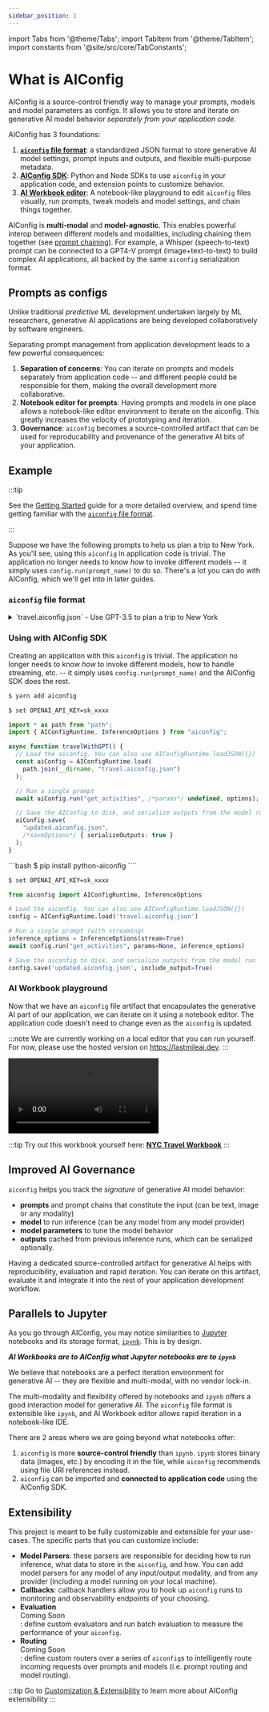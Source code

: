 ```yaml
---
sidebar_position: 1
---
```


import Tabs from '@theme/Tabs';
import TabItem from '@theme/TabItem';
import constants from '@site/src/core/TabConstants';

# What is AIConfig

AIConfig is a source-control friendly way to manage your prompts, models and model parameters as configs. It allows you to store and iterate on generative AI model behavior _separately from your application code_.

AIConfig has 3 foundations:

1. **[`aiconfig` file format](/docs/overview/ai-config-format)**: a standardized JSON format to store generative AI model settings, prompt inputs and outputs, and flexible multi-purpose metadata.
2. **[AIConfig SDK](/docs/introduction/getting-started)**: Python and Node SDKs to use `aiconfig` in your application code, and extension points to customize behavior.
3. **[AI Workbook editor](https://lastmileai.dev/workbooks/clm7b9yez00mdqw70majklrmx)**: A notebook-like playground to edit `aiconfig` files visually, run prompts, tweak models and model settings, and chain things together.

AIConfig is **multi-modal** and **model-agnostic**. This enables powerful interop between different models and modalities, including chaining them together (see [prompt chaining](/docs/overview/parameters-and-chaining)). For example, a Whisper (speech-to-text) prompt can be connected to a GPT4-V prompt (image+text-to-text) to build complex AI applications, all backed by the same `aiconfig` serialization format.

## Prompts as configs

Unlike traditional _predictive_ ML development undertaken largely by ML researchers, generative AI applications are being developed collaboratively by software engineers.

Separating prompt management from application development leads to a few powerful consequences:

1. **Separation of concerns**: You can iterate on prompts and models separately from application code -- and different people could be responsible for them, making the overall development more collaborative.
2. **Notebook editor for prompts**: Having prompts and models in one place allows a notebook-like editor environment to iterate on the aiconfig. This greatly increases the velocity of prototyping and iteration.
3. **Governance**: `aiconfig` becomes a source-controlled artifact that can be used for reproducability and provenance of the generative AI bits of your application.

## Example

:::tip

See the [Getting Started](/docs/introduction/getting-started) guide for a more detailed overview, and spend time getting familiar with the [`aiconfig` file format](/docs/overview/ai-config-format).

:::

Suppose we have the following prompts to help us plan a trip to New York. As you'll see, using this `aiconfig` in application code is trivial. The application no longer needs to know _how_ to invoke different models -- it simply uses `config.run(prompt_name)` to do so. There's a lot you can do with AIConfig, which we'll get into in later guides.

### `aiconfig` file format

<details>
<summary>`travel.aiconfig.json` - Use GPT-3.5 to plan a trip to New York</summary>
```json
{
  "name": "Planning a trip to New York",
  "description": "Exploring NYC through ChatGPT and AIConfig",
  "schema_version": "latest",
  "metadata": {
    "models": {
      "gpt-3.5-turbo": {
        "model": "gpt-3.5-turbo",
        "top_p": 1,
        "temperature": 1
      }
    }
  },
  "prompts": [
    {
      "name": "get_activities",
      "input": "Tell me 10 fun attractions to do in NYC."
      "metadata": {
        "model": "gpt-3.5-turbo",
      }
    }  
  ]
}
```

</details>

### Using with AIConfig SDK

Creating an application with this `aiconfig` is trivial. The application no longer needs to know _how_ to invoke different models, how to handle streaming, etc. -- it simply uses `config.run(prompt_name)` and the AIConfig SDK does the rest.

<Tabs groupId="aiconfig-language" queryString defaultValue={constants.defaultAIConfigLanguage} values={constants.aiConfigLanguages}>
<TabItem value="node">

```bash
$ yarn add aiconfig
```

```bash
$ set OPENAI_API_KEY=sk_xxxx
```

```typescript title="app.ts"
import * as path from "path";
import { AIConfigRuntime, InferenceOptions } from "aiconfig";

async function travelWithGPT() {
  // Load the aiconfig. You can also use AIConfigRuntime.loadJSON({})
  const aiConfig = AIConfigRuntime.load(
    path.join(__dirname, "travel.aiconfig.json")
  );

  // Run a single prompt
  await aiConfig.run("get_activities", /*params*/ undefined, options);

  // Save the AIConfig to disk, and serialize outputs from the model run
  aiConfig.save(
    "updated.aiconfig.json",
    /*saveOptions*/ { serializeOutputs: true }
  );
}
```

</TabItem>
<TabItem value="python">
```bash
$ pip install python-aiconfig
````

```bash
$ set OPENAI_API_KEY=sk_xxxx
```

```python title="app.py"
from aiconfig import AIConfigRuntime, InferenceOptions

# Load the aiconfig. You can also use AIConfigRuntime.loadJSON({})
config = AIConfigRuntime.load('travel.aiconfig.json')

# Run a single prompt (with streaming)
inference_options = InferenceOptions(stream=True)
await config.run("get_activities", params=None, inference_options)

# Save the aiconfig to disk. and serialize outputs from the model run
config.save('updated.aiconfig.json', include_output=True)
```

</TabItem>
</Tabs>

### AI Workbook playground

Now that we have an `aiconfig` file artifact that encapsulates the generative AI part of our application, we can iterate on it using a notebook editor. The application code doesn't need to change even as the `aiconfig` is updated.

:::note
We are currently working on a local editor that you can run yourself. For now, please use the hosted version on https://lastmileai.dev.
:::

<video controls><source src="https://s3.amazonaws.com/publicdata.lastmileai.com/workbook_editor_480.mov"/></video>

:::tip
Try out this workbook yourself here: **[NYC Travel Workbook](https://lastmileai.dev/workbooks/clooqs3p200kkpe53u6n2rhr9)**
:::

## Improved AI Governance

`aiconfig` helps you track the _signature_ of generative AI model behavior:

- **prompts** and prompt chains that constitute the input (can be text, image or any modality)
- **model** to run inference (can be any model from any model provider)
- **model parameters** to tune the model behavior
- **outputs** cached from previous inference runs, which can be serialized optionally.

Having a dedicated source-controlled artifact for generative AI helps with reproducibility, evaluation and rapid iteration. You can iterate on this artifact, evaluate it and integrate it into the rest of your application development workflow.

## Parallels to Jupyter

As you go through AIConfig, you may notice similarities to [Jupyter](https://jupyter-notebook.readthedocs.io/) notebooks and its storage format, [`ipynb`](https://ipython.org/ipython-doc/3/notebook/nbformat.html). This is by design.

_**AI Workbooks are to AIConfig what Jupyter notebooks are to `ipynb`**_

We believe that notebooks are a perfect iteration environment for generative AI -- they are flexible and multi-modal, with no vendor lock-in.

The multi-modality and flexibility offered by notebooks and `ipynb` offers a good interaction model for generative AI. The `aiconfig` file format is extensible like `ipynb`, and AI Workbook editor allows rapid iteration in a notebook-like IDE.

There are 2 areas where we are going beyond what notebooks offer:

1. `aiconfig` is more **source-control friendly** than `ipynb`. `ipynb` stores binary data (images, etc.) by encoding it in the file, while `aiconfig` recommends using file URI references instead.
2. `aiconfig` can be imported and **connected to application code** using the AIConfig SDK.

## Extensibility

This project is meant to be fully customizable and extensible for your use-cases. The specific parts that you can customize include:

- **Model Parsers**: these parsers are responsible for deciding how to run inference, what data to store in the `aiconfig`, and how. You can add model parsers for any model of any input/output modality, and from any provider (including a model running on your local machine).
- **Callbacks**: callback handlers allow you to hook up `aiconfig` runs to monitoring and observability endpoints of your choosing.
- **Evaluation**<div className="label basic coming-soon">Coming Soon</div>: define custom evaluators and run batch evaluation to measure the performance of your `aiconfig`.
- **Routing**<div className="label basic coming-soon">Coming Soon</div>: define custom routers over a series of `aiconfig`s to intelligently route incoming requests over prompts and models (i.e. prompt routing and model routing).

:::tip
Go to [Customization & Extensibility](/docs/category/customization--extensibility) to learn more about AIConfig extensibility
:::
